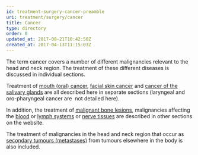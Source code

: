 ```yaml
---
id: treatment-surgery-cancer-preamble
uri: treatment/surgery/cancer
title: Cancer
type: directory
order: 0
updated_at: 2017-08-21T10:42:50Z
created_at: 2017-04-13T11:15:03Z
---
```


<p>The term cancer covers a number of different malignancies relevant
    to the head and neck region. The treatment of these different
    diseases is discussed in individual sections.</p>
<p>Treatment of <a href="/treatment/surgery/cancer/mouth-cancer">mouth (oral) cancer</a>,
    <a href="/treatment/surgery/cancer/facial-skin-cancer">facial skin cancer</a>    and <a href="/treatment/surgery/cancer/salivary-gland-cancer">cancer of the salivary glands</a>    are all described here in separate sections (laryngeal and
    oro-pharyngeal cancer are  not detailed here).</p>
<p>In addition, the treatment of <a href="/treatment/surgery/bone-lesion">malignant bone lesions</a>,
    malignancies affecting the <a href="/treatment/surgery/tumour/blood-malignancy">blood</a>    or <a href="/treatment/surgery/tumour/other">lymph systems</a>    or <a href="/treatment/surgery/tumour/other">nerve tissues</a>    are described in other sections on the website.</p>
<p>The treatment of malignancies in the head and neck region that
    occur as <a href="/treatment/surgery/tumour/metastases">secondary tumours (metastases)</a>    from tumours elsewhere in the body is also included.</p>
